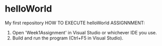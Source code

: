 # helloWorld
My first repository
HOW TO EXECUTE helloWorld ASSIGNNMENT:
  1. Open 'Week1Assignment' in Visual Studio or whichever IDE you use.
  2. Build and run the program (Ctrl+F5 in Visual Studio).
